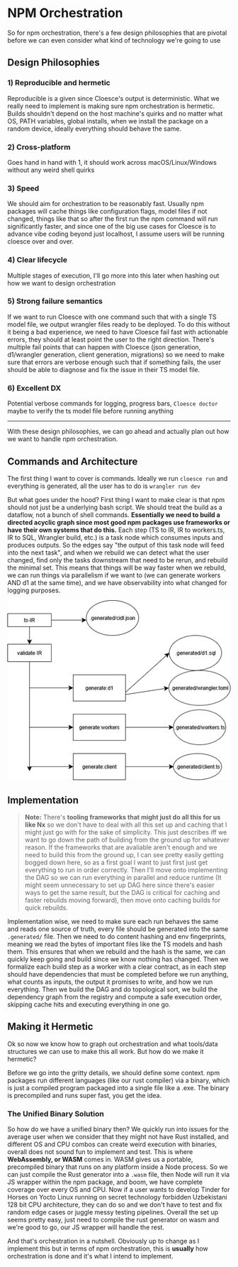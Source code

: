 # NPM Orchestration

So for npm orchestration, there's a few design philosophies that are pivotal before we can even consider what kind of technology we're going to use

## Design Philosophies

### 1) Reproducible and hermetic
Reproducible is a given since Cloesce's output is deterministic. What we really need to implement is making sure npm orchestration is hermetic. Builds shouldn't depend on the host machine's quirks and no matter what OS, PATH variables, global installs, when we install the package on a random device, ideally everything should behave the same.

### 2) Cross-platform
Goes hand in hand with 1, it should work across macOS/Linux/Windows without any weird shell quirks

### 3) Speed
We should aim for orchestration to be reasonably fast. Usually npm packages will cache things like configuration flags, model files if not changed, things like that so after the first run the npm command will run significantly faster, and since one of the big use cases for Cloesce is to advance vibe coding beyond just localhost, I assume users will be running cloesce over and over.

### 4) Clear lifecycle
Multiple stages of execution, I'll go more into this later when hashing out how we want to design orchestration

### 5) Strong failure semantics
If we want to run Cloesce with one command such that with a single TS model file, we output wrangler files ready to be deployed. To do this without it being a bad experience, we need to have Cloesce fail fast with actionable errors, they should at least point the user to the right direction. There's multiple fail points that can happen with Cloesce (json generation, d1/wrangler generation, client generation, migrations) so we need to make sure that errors are verbose enough such that if something fails, the user should be able to diagnose and fix the issue in their TS model file.

### 6) Excellent DX
Potential verbose commands for logging, progress bars, `Cloesce doctor` maybe to verify the ts model file before running anything

---

With these design philosophies, we can go ahead and actually plan out how we want to handle npm orchestration.

## Commands and Architecture

The first thing I want to cover is commands. Ideally we run `cloesce run` and everything is generated, all the user has to do is `wrangler run dev`

But what goes under the hood? First thing I want to make clear is that npm should not just be a underlying bash script. We should treat the build as a dataflow, not a bunch of shell commands. **Essentially we need to build a directed acyclic graph since most good npm packages use frameworks or have their own systems that do this.** Each step (TS to IR, IR to workers.ts, IR to SQL, Wrangler build, etc.) is a task node which consumes inputs and produces outputs. So the edges say "the output of this task node will feed into the next task", and when we rebuild we can detect what the user changed, find only the tasks downstream that need to be rerun, and rebuild the minimal set. This means that things will be way faster when we rebuild, we can run things via parallelism if we want to (we can generate workers AND d1 at the same time), and we have observability into what changed for logging purposes.

![Acrylic Graph](../../assets/orchestration.png)

## Implementation

> **Note:** There's **tooling frameworks that might just do all this for us like Nx** so we don't have to deal with all this set up and caching that I might just go with for the sake of simplicity. This just describes iff we want to go down the path of building from the ground up for whatever reason. If the frameworks that are avaliable aren't enough and we need to build this from the ground up, I can see pretty easily getting bogged down here, so as a first goal I want to just first just get everything to run in order correctly. Then I'll move onto implementing the DAG so we can run everything in parallel and reduce runtime (It might seem unnecessary to set up DAG here since there's easier ways to get the same result, but the DAG is critical for caching and faster rebuilds moving forward), then move onto caching builds for quick rebuilds.

Implementation wise, we need to make sure each run behaves the same and reads one source of truth, every file should be generated into the same `.generated/` file. Then we need to do content hashing and env fingerprints, meaning we read the bytes of important files like the TS models and hash them. This ensures that when we rebuild and the hash is the same, we can quickly keep going and build since we know nothing has changed. Then we formalize each build step as a worker with a clear contract, as in each step should have dependencies that must be completed before we run anything, what counts as inputs, the output it promises to write, and how we run everything. Then we build the DAG and do topological sort, we build the dependency graph from the registry and compute a safe execution order, skipping cache hits and executing everything in one go.

## Making it Hermetic

Ok so now we know how to graph out orchestration and what tools/data structures we can use to make this all work. But how do we make it hermetic?

Before we go into the gritty details, we should define some context. npm packages run different languages (like our rust compiler) via a binary, which is just a compiled program packaged into a single file like a .exe. The binary is precompiled and runs super fast, you get the idea.

### The Unified Binary Solution

So how do we have a unified binary then? We quickly run into issues for the average user when we consider that they might not have Rust installed, and different OS and CPU combos can create weird execution with binaries, overall does not sound fun to implement and test. This is where **WebAssembly, or WASM** comes in. WASM gives us a portable, precompiled binary that runs on any platform inside a Node process. So we can just compile the Rust generator into a `.wasm` file, then Node will run it via JS wrapper within the npm package, and boom, we have complete coverage over every OS and CPU. Now if a user wants to develop Tinder for Horses on Yocto Linux running on secret technology forbidden Uzbekistani 128 bit CPU architecture, they can do so and we don't have to test and fix random edge cases or juggle messy testing pipelines. Overall the set up seems pretty easy, just need to compile the rust generator on wasm and we're good to go, our JS wrapper will handle the rest. 

And that's orchestration in a nutshell. Obviously up to change as I implement this but in terms of npm orchestration, this is **usually** how orchestration is done and it's what I intend to implement. 
